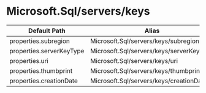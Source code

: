 # Microsoft.Sql/servers/keys

| Default Path | Alias |
|---|---|
| properties.subregion | Microsoft.Sql/servers/keys/subregion |
| properties.serverKeyType | Microsoft.Sql/servers/keys/serverKeyType |
| properties.uri | Microsoft.Sql/servers/keys/uri |
| properties.thumbprint | Microsoft.Sql/servers/keys/thumbprint |
| properties.creationDate | Microsoft.Sql/servers/keys/creationDate |

